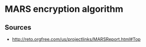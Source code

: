 # MARS encryption algorithm

## Sources
* http://reto.orgfree.com/us/projectlinks/MARSReport.html#Top